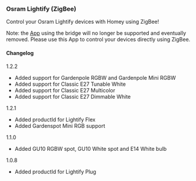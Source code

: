 ### Osram Lightify (ZigBee)

Control your Osram Lightify devices with Homey using ZigBee!

Note: the [App](https://apps.athom.com/app/com.osram.lightify) using the bridge will no longer be supported and eventually removed. Please use this App to control your devices directly using ZigBee.

#### Changelog

1.2.2
- Added support for Gardenpole RGBW and Gardenpole Mini RGBW
- Added support for Classic E27 Tunable White
- Added support for Classic E27 Multicolor
- Added support for Classic E27 Dimmable White

1.2.1
- Added productId for Lightify Flex
- Added Gardenspot Mini RGB support

1.1.0
- Added GU10 RGBW spot, GU10 White spot and E14 White bulb

1.0.8
- Added productId for Lightify Plug 
